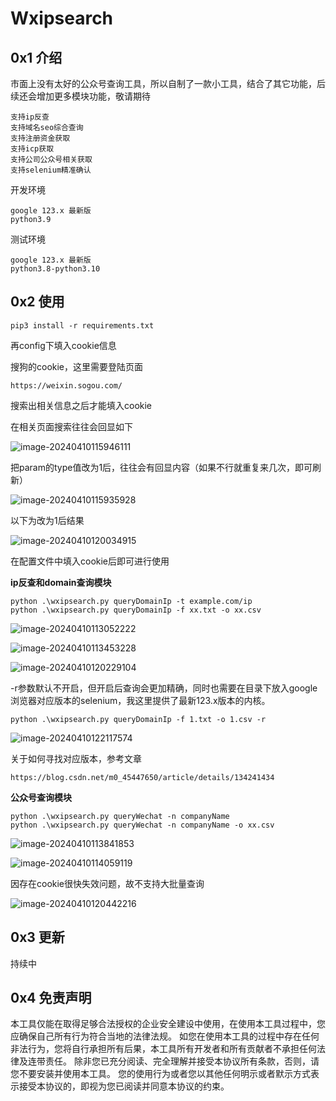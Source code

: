 # Wxipsearch

## 0x1 介绍

市面上没有太好的公众号查询工具，所以自制了一款小工具，结合了其它功能，后续还会增加更多模块功能，敬请期待

```
支持ip反查
支持域名seo综合查询
支持注册资金获取
支持icp获取
支持公司公众号相关获取
支持selenium精准确认
```



开发环境

```
google 123.x 最新版
python3.9
```



测试环境

```
google 123.x 最新版
python3.8-python3.10
```



## 0x2 使用

```
pip3 install -r requirements.txt
```

再config下填入cookie信息

搜狗的cookie，这里需要登陆页面

```
https://weixin.sogou.com/
```

搜索出相关信息之后才能填入cookie

在相关页面搜索往往会回显如下

![image-20240410115946111](https://gitee.com/yuejinjianke/tuchuang/raw/master/image/image-20240410115946111.png)

把param的type值改为1后，往往会有回显内容（如果不行就重复来几次，即可刷新）

![image-20240410115935928](https://gitee.com/yuejinjianke/tuchuang/raw/master/image/image-20240410115935928.png)

以下为改为1后结果

![image-20240410120034915](https://gitee.com/yuejinjianke/tuchuang/raw/master/image/image-20240410120034915.png)

在配置文件中填入cookie后即可进行使用



**ip反查和domain查询模块**

```
python .\wxipsearch.py queryDomainIp -t example.com/ip
python .\wxipsearch.py queryDomainIp -f xx.txt -o xx.csv
```

![image-20240410113052222](https://gitee.com/yuejinjianke/tuchuang/raw/master/image/image-20240410113052222.png)

![image-20240410113453228](https://gitee.com/yuejinjianke/tuchuang/raw/master/image/image-20240410113453228.png)

![image-20240410120229104](https://gitee.com/yuejinjianke/tuchuang/raw/master/image/image-20240410120229104.png)

-r参数默认不开启，但开启后查询会更加精确，同时也需要在目录下放入google浏览器对应版本的selenium，我这里提供了最新123.x版本的内核。

```
python .\wxipsearch.py queryDomainIp -f 1.txt -o 1.csv -r
```

![image-20240410122117574](https://gitee.com/yuejinjianke/tuchuang/raw/master/image/image-20240410122117574.png)



关于如何寻找对应版本，参考文章

```
https://blog.csdn.net/m0_45447650/article/details/134241434
```





**公众号查询模块**

```
python .\wxipsearch.py queryWechat -n companyName
python .\wxipsearch.py queryWechat -n companyName -o xx.csv
```

![image-20240410113841853](https://gitee.com/yuejinjianke/tuchuang/raw/master/image/image-20240410113841853.png)

![image-20240410114059119](https://gitee.com/yuejinjianke/tuchuang/raw/master/image/image-20240410114059119.png)

因存在cookie很快失效问题，故不支持大批量查询

![image-20240410120442216](https://gitee.com/yuejinjianke/tuchuang/raw/master/image/image-20240410120442216.png)



## 0x3 更新

持续中



## 0x4 免责声明

 本工具仅能在取得足够合法授权的企业安全建设中使用，在使用本工具过程中，您应确保自己所有行为符合当地的法律法规。 如您在使用本工具的过程中存在任何非法行为，您将自行承担所有后果，本工具所有开发者和所有贡献者不承担任何法律及连带责任。 除非您已充分阅读、完全理解并接受本协议所有条款，否则，请您不要安装并使用本工具。 您的使用行为或者您以其他任何明示或者默示方式表示接受本协议的，即视为您已阅读并同意本协议的约束。
